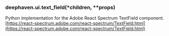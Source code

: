 ### deephaven.ui.text_field(\*children, \*\*props)

Python implementation for the Adobe React Spectrum TextField component.
[https://react-spectrum.adobe.com/react-spectrum/TextField.html](https://react-spectrum.adobe.com/react-spectrum/TextField.html)
